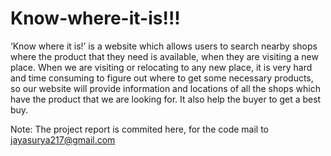 # Know-where-it-is!!!
‘Know where it is!’ is a website which allows users to search nearby shops where the
product that they need is available, when they are visiting a new place. When we are visiting
or relocating to any new place, it is very hard and time consuming to figure out where to get
some necessary products, so our website will provide information and locations of all the shops
which have the product that we are looking for. It also help the buyer to get a best buy.

Note: The project report is commited here, for the code mail to jayasurya217@gmail.com
